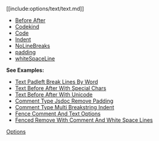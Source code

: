 [[include:options/text/text.md]]

* [Before After](BeforeAfter/index.html)
* [Codekind](CodeKind/index.html)
* [Code](code/index.html)
* [Indent](indent/index.html)
* [NoLineBreaks](NoLineBreaks/index.html)
* [padding](padding/index.html)
* [whiteSpaceLine](whiteSpaceLine/index.html)

**See Examples:**

* [Text Padleft Break Lines By Word](/grunt-build-include/pages/examples/TextPadleftBreakLinesByWord.html)
* [Text Before After With Special Chars](/grunt-build-include/pages/examples/TextBeforeAfterWithSpecialChars.html)
* [Text Before After With Unicode](/grunt-build-include/pages/examples/TextBeforeAfterWithUnicode.html)
* [Comment Type Jsdoc Remove Padding](/grunt-build-include/pages/examples/CommentTypeJsdocRemovePadding.html)
* [Comment Type Multi Breakstring Indent](/grunt-build-include/pages/examples/CommentTypeMultiBreakstringIndent.html)
* [Fence Comment And Text Options](/grunt-build-include/pages/examples/FenceCommentAndTextOptions.html)
* [Fenced Remove With Comment And White Space Lines](/grunt-build-include/pages/examples/FencedRemoveWithCommentAndWhiteSpaceLines.html)

[Options](../index.html)